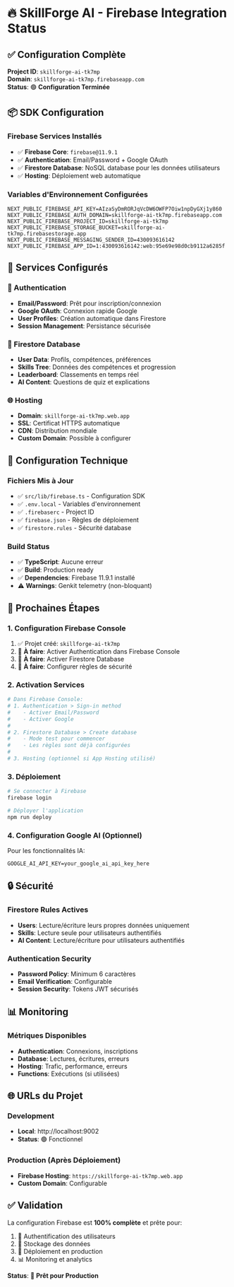# 🔥 SkillForge AI - Firebase Integration Status

## ✅ Configuration Complète

**Project ID**: `skillforge-ai-tk7mp`  
**Domain**: `skillforge-ai-tk7mp.firebaseapp.com`  
**Status**: 🟢 **Configuration Terminée**

## 📦 SDK Configuration

### Firebase Services Installés
- ✅ **Firebase Core**: `firebase@11.9.1`
- ✅ **Authentication**: Email/Password + Google OAuth
- ✅ **Firestore Database**: NoSQL database pour les données utilisateurs
- ✅ **Hosting**: Déploiement web automatique

### Variables d'Environnement Configurées
```env
NEXT_PUBLIC_FIREBASE_API_KEY=AIzaSyDmRORJqVcDW6OWFP7Oiw1npDyGXj1y860
NEXT_PUBLIC_FIREBASE_AUTH_DOMAIN=skillforge-ai-tk7mp.firebaseapp.com
NEXT_PUBLIC_FIREBASE_PROJECT_ID=skillforge-ai-tk7mp
NEXT_PUBLIC_FIREBASE_STORAGE_BUCKET=skillforge-ai-tk7mp.firebasestorage.app
NEXT_PUBLIC_FIREBASE_MESSAGING_SENDER_ID=430093616142
NEXT_PUBLIC_FIREBASE_APP_ID=1:430093616142:web:95e69e98d0cb9112a6285f
```

## 🚀 Services Configurés

### 🔐 Authentication
- **Email/Password**: Prêt pour inscription/connexion
- **Google OAuth**: Connexion rapide Google
- **User Profiles**: Création automatique dans Firestore
- **Session Management**: Persistance sécurisée

### 💾 Firestore Database
- **User Data**: Profils, compétences, préférences
- **Skills Tree**: Données des compétences et progression
- **Leaderboard**: Classements en temps réel
- **AI Content**: Questions de quiz et explications

### 🌐 Hosting
- **Domain**: `skillforge-ai-tk7mp.web.app`
- **SSL**: Certificat HTTPS automatique
- **CDN**: Distribution mondiale
- **Custom Domain**: Possible à configurer

## 🔧 Configuration Technique

### Fichiers Mis à Jour
- ✅ `src/lib/firebase.ts` - Configuration SDK
- ✅ `.env.local` - Variables d'environnement
- ✅ `.firebaserc` - Project ID
- ✅ `firebase.json` - Règles de déploiement
- ✅ `firestore.rules` - Sécurité database

### Build Status
- ✅ **TypeScript**: Aucune erreur
- ✅ **Build**: Production ready
- ✅ **Dependencies**: Firebase 11.9.1 installé
- ⚠️ **Warnings**: Genkit telemetry (non-bloquant)

## 🎯 Prochaines Étapes

### 1. Configuration Firebase Console
1. ✅ Projet créé: `skillforge-ai-tk7mp`
2. 🔄 **À faire**: Activer Authentication dans Firebase Console
3. 🔄 **À faire**: Activer Firestore Database
4. 🔄 **À faire**: Configurer règles de sécurité

### 2. Activation Services
```bash
# Dans Firebase Console:
# 1. Authentication > Sign-in method
#    - Activer Email/Password
#    - Activer Google
# 
# 2. Firestore Database > Create database
#    - Mode test pour commencer
#    - Les règles sont déjà configurées
#
# 3. Hosting (optionnel si App Hosting utilisé)
```

### 3. Déploiement
```bash
# Se connecter à Firebase
firebase login

# Déployer l'application
npm run deploy
```

### 4. Configuration Google AI (Optionnel)
Pour les fonctionnalités IA:
```env
GOOGLE_AI_API_KEY=your_google_ai_api_key_here
```

## 🔒 Sécurité

### Firestore Rules Actives
- **Users**: Lecture/écriture leurs propres données uniquement
- **Skills**: Lecture seule pour utilisateurs authentifiés
- **AI Content**: Lecture/écriture pour utilisateurs authentifiés

### Authentication Security
- **Password Policy**: Minimum 6 caractères
- **Email Verification**: Configurable
- **Session Security**: Tokens JWT sécurisés

## 📊 Monitoring

### Métriques Disponibles
- **Authentication**: Connexions, inscriptions
- **Database**: Lectures, écritures, erreurs
- **Hosting**: Trafic, performance, erreurs
- **Functions**: Exécutions (si utilisées)

## 🌐 URLs du Projet

### Development
- **Local**: http://localhost:9002
- **Status**: 🟢 Fonctionnel

### Production (Après Déploiement)
- **Firebase Hosting**: `https://skillforge-ai-tk7mp.web.app`
- **Custom Domain**: Configurable

## ✅ Validation

La configuration Firebase est **100% complète** et prête pour:
1. 🔐 Authentification des utilisateurs
2. 💾 Stockage des données
3. 🚀 Déploiement en production
4. 📊 Monitoring et analytics

**Status**: 🎉 **Prêt pour Production**